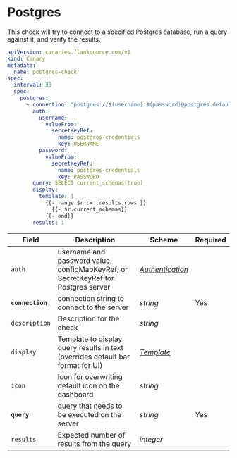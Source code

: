 # <Icon name="postgres" /> Postgres

This check will try to connect to a specified Postgres database, run a query against it, and verify the results.

```yaml
apiVersion: canaries.flanksource.com/v1
kind: Canary
metadata:
  name: postgres-check
spec:
  interval: 30
  spec:
    postgres:
      - connection: "postgres://$(username):$(password)@postgres.default.svc:5432/postgres?sslmode=disable"
        auth:
          username:
            valueFrom:
              secretKeyRef:
                name: postgres-credentials
                key: USERNAME
          password:
            valueFrom:
              secretKeyRef:
                name: postgres-credentials
                key: PASSWORD
        query: SELECT current_schemas(true)
        display:
          template: |
            {{- range $r := .results.rows }}
              {{- $r.current_schemas}}
            {{- end}}
        results: 1
```

| Field | Description | Scheme | Required |
| ----- | ----------- | ------ | -------- |
| `auth` | username and password value, configMapKeyRef, or SecretKeyRef for Postgres server | [*Authentication*](../concepts/authentication.md) |  |
| **`connection`** | connection string to connect to the server | *string* | Yes |
| `description` | Description for the check | *string* |  |
| `display` | Template to display query results in text (overrides default bar format for UI) | [*Template*](../concepts/templating.md) |  |
| `icon` | Icon for overwriting default icon on the dashboard | *string* |          |
| **`query`** | query that needs to be executed on the server | *string* | Yes |
| `results` | Expected number of results from the query | *integer* |          |
